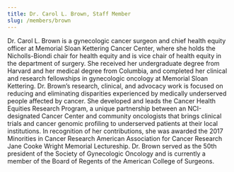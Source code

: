 ```yaml
---
title: Dr. Carol L. Brown, Staff Member
slug: /members/brown
---
```

<single-staff-member
	source="dr._brown-squarecrop.png"
	name="Dr. Carol L. Brown">
</single-staff-member>

Dr. Carol L. Brown is a gynecologic cancer surgeon and chief health equity officer at Memorial Sloan Kettering Cancer Center, where she holds the Nicholls-Biondi chair for health equity and is vice chair of health equity in the department of surgery. She received her undergraduate degree from Harvard and her medical degree from Columbia, and completed her clinical and research fellowships in gynecologic oncology at Memorial Sloan Kettering. Dr. Brown’s research, clinical, and advocacy work is focused on reducing and eliminating disparities experienced by medically underserved people affected by cancer. She developed and leads the Cancer Health Equities Research Program, a unique partnership between an NCI-designated Cancer Center and community oncologists that brings clinical trials and cancer genomic profiling to underserved patients at their local institutions. In recognition of her contributions, she was awarded the 2017 Minorities in Cancer Research American Association for Cancer Research Jane Cooke Wright Memorial Lectureship. Dr. Brown served as the 50th president of the Society of Gynecologic Oncology and is currently a member of the Board of Regents of the American College of Surgeons.

